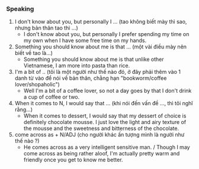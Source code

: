 ### Speaking

1. I don't know about you, but personally I ... (tao không biết mày thì sao, nhưng bản thân tao thì ...)
   - I don't know about you, but personally I prefer spending my time on my own when I have some free time on my hands.
2. Something you should know about me is that ... (một vài điều mày nên biết về tao là...)
   - Something you should know about me is that unlike other Vietnamese, I am more into pasta than rice.
3. I'm a bit of .. (tôi là một người như thế nào đó, ở đây phải thêm vào 1 danh từ vào để nói về bản thân, chằng hạn "bookworm/coffee lover/shopaholic")
   - Well I'm a bit of a coffee lover, so not a day goes by that I don't drink a cup of coffee or two.
4. When it comes to N, I would say that ... (khi nói đến vấn đề ..., thì tôi nghĩ rằng...)
   - When it comes to dessert, I would say that my dessert of choice is definitely chocolate mousse. I just love the light and airy texture of the mousse and the sweetness and bitterness of the chocolate.
5. come across as + N/ADJ (cho người khác ấn tượng mình là người như thế nào ?)
   - He comes across as a very intelligent sensitive man. / Though I may come across as being rather aloof, I'm actually pretty warm and friendly once you get to know me better.